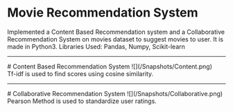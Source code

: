# Movie Recommendation System
Implemented a Content Based Recommendation system and a Collaborative Recommendation System on movies dataset to suggest movies to user.
It is made in Python3.
Libraries Used: Pandas, Numpy, Scikit-learn
<hr>
# Content Based Recommendation System
![](/Snapshots/Content.png)
<br>
Tf-idf is used to find scores using cosine similarity.
<hr>
# Collaborative Recommendation System
![](/Snapshots/Collaborative.png)
<br>
Pearson Method is used to standardize user ratings.
